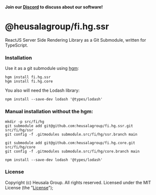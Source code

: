**Join our [Discord](https://discord.gg/UBTrHxA78f) to discuss about our software!**

# @heusalagroup/fi.hg.ssr

ReactJS Server Side Rendering Library as a Git Submodule, written for TypeScript.

### Installation

Use it as a git submodule using [hgm](https://github.com/heusalagroup/hgm):

```shell
hgm install fi.hg.ssr
hgm install fi.hg.core
```

You also will need the Lodash library: 

```shell
npm install --save-dev lodash '@types/lodash'
```

### Manual installation without the hgm:

```shell
mkdir -p src/fi/hg
git submodule add git@github.com:heusalagroup/fi.hg.ssr.git src/fi/hg/ssr
git config -f .gitmodules submodule.src/fi/hg/ssr.branch main

git submodule add git@github.com:heusalagroup/fi.hg.core.git src/fi/hg/core
git config -f .gitmodules submodule.src/fi/hg/core.branch main

npm install --save-dev lodash '@types/lodash'
```

### License

Copyright (c) Heusala Group. All rights reserved. Licensed under the MIT License (the "[License](LICENSE)");

